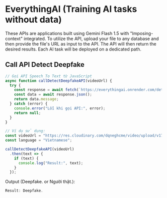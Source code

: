 # EverythingAI (Training AI tasks without data)

These APIs are applications built using Gemini Flash 1.5 with "Imposing-context" integrated. To utilize the API, upload your file to any database and then provide the file's URL as input to the API. The API will then return the desired results. Each AI task will be deployed on a dedicated path.

## Call API Detect Deepfake

```javascript
// Gọi API Speech To Text từ JavaScript
async function callDetectDeepfakeAPI(videoUrl) {
  try {
    const response = await fetch(`https://everythingai.onrender.com/detect_deepfake?file_url=${videoUrl}`);
    const data = await response.json();
    return data.message;
  } catch (error) {
    console.error("Lỗi khi gọi API:", error);
    return null;
  }
}

// Ví dụ sử dụng:
const videoUrl = "https://res.cloudinary.com/dqneghcme/video/upload/v1723106326/5_zhofam.mp4";
const language = "Vietnamese";

callDetectDeepfakeAPI(videoUrl)
  .then(text => {
    if (text) {
      console.log("Result:", text);
    }
  });
```
Output (Deepfake. or Người thật.):
```javascript
Result: Deepfake.
```
